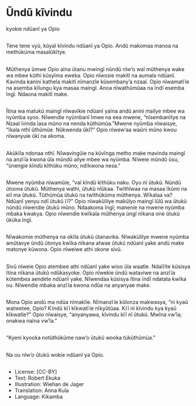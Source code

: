 # Ũndũ kĩvindu
kyokie ndũanĩ
ya Opio

##
Tene tene vyũ, kũyaĩ kĩvindu ndũanĩ
ya Opio. Andũ makomaa manoa na
methũkũma masalũkĩtye.


##
Mũthenya ũmwe Opio aĩna ũtanu
mwingĩ nũndũ nĩw’o waĩ mũthenya
wake wa mbee kũthi kũsyĩma
eweka. Opio nĩwosie makitĩ na
aumala ndũanĩ. Kavinda kanini
kathela makitĩ nĩmanzĩe
kũsembany’a nzaaĩ.
Opio nĩwamatĩĩe na asemba kĩlungu
kya masaa maingĩ. Anoa
nĩwathũmũaa na ĩndĩ esemba ĩngĩ.
Ndaona makitĩ make.


##
Ĩtina wa matukũ maingĩ nĩwavikie
ndũanĩ yaĩna andũ anini mailye
mbee wa nyũmba syoo. Nĩwendie
nyũmbanĩ ĩmwe na eea mwene,
“nĩsembanĩtye na Nzaaĩ ĩvinda ĩasa
mũno na nenda kũthũmũa.”Mwene
nyũmba nĩwaisye, “ĩkala nthĩ
ũthũmũe. Nũkwenda ũkĩ?” Opio
nĩwew’aa waũni mũno kwou
nĩwanyuie ũkĩ na akoma.


##
Akũkĩla ndonaa nthĩ. Nĩwavingũie na
kũvĩnga metho make mavinda
maingĩ na anzĩĩa kwona ũla mũndũ
ailye mbee wa nyũmba. Nĩweie
mũndũ ũsu, “ũnengie kĩndũ kĩthũku
mũno; ndĩkwona nesa."


##
Mwene nyũmba nĩwamũie, “vaĩ
kĩndũ kĩthũku naku. Oyu nĩ ũtukũ.
Nũndũ ũtoona ũtukũ. Mũthenya
wathi, ũtukũ nĩũkaa. Twĩthĩwaa na
masaa ĩkũmi na elĩ ma ũtukũ.
Tũthũmũa ũtukũ na twĩthũkũma
mũthenya. Wĩkalaa va? Ndũanĩ
yenyu ndĩ ũtukũ ĩĩ?”
Opio nĩwakũlilye makũlyo maingĩ
ĩũlũ wa ũtukũ nũndũ nĩwendie ũtukũ
mũno. Ndaakoma ĩngĩ; manenie na
mwene nyũmba mbaka kwakya.
Opio nĩwendie kwĩkala mũthenya
ũngĩ nĩkana one ũtukũ ũkũka ĩngĩ.


##
Nĩwakomie mũthenya na okĩla
ũtukũ ũtanavika. Nĩwakũlilye
mwene nyũmba amũtavye ũndũ
ũtonya kwĩka nĩkana atwae ũtukũ
ndũanĩ yake andũ make matonye
kũwona. Opio nĩweiwe athi okone
sivũ.


##
Sivũ nĩweie Opio atembee athi
ndũanĩ yake wioo ũla waatĩe.
Ndaĩlĩte kũsisya ĩtina nĩkana ũtukũ
ndũkasyoke. Opio nĩwekie ũndũ
wataviwe na anzĩĩa kũtembea
aendete ndũanĩ yake. Nĩwendaa
kũsisya ĩtina ĩndĩ ndatata kwĩka ou.
Nĩwendie mbaka anzĩĩa kwona ndũa
na anyanyae make.


##
Mona Opio andũ ma ndũa nĩmakĩie.
Nĩmanzĩĩe kũlonza makwasya, “ni
kyaũ watwetee, Opio? Kĩndũ kĩĩ
kĩkwatĩĩe nĩkyũtũaa. Kĩĩ nĩ kĩvindu
kya kyaũ kĩkwatĩe?”
Opio nĩwaisye, “anyanyawa, kĩvindu
kĩĩ nĩ ũtukũ. Mwĩna vw’ĩa; onakwa
naĩna vw’ĩa.”


##
“Kyeni kyooka notũthũkũme naw’o
ũtukũ wooka tũkũthũmũa.”


##
Na ou nĩw’o ũtukũ wokie ndũanĩ ya Opio.


##
* License: [CC-BY]
* Text: Robert Ekuka
* Illustration: Wiehan de Jager
* Translation: Anna Kula
* Language: Kikamba
